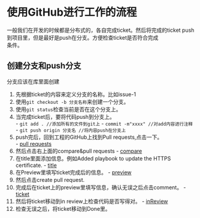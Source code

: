 # 使用GitHub进行工作的流程    
  一般我们在开发的时候都是分布式的，各自完成ticket。然后将完成的ticket push到项目里，但是最好是push在分支。方便检查ticket是否符合完成    
  条件。    

创建分支和push分支    
---------------------------------------
  分支应该在库里面创建    
  1. 先根据ticket的内容来定义分支的名称。比如issue-1    
  2. 使用`git checkout -b 分支名称`来创建一个分支。    
  3. 使用`git status`检查当前是否在这个分支上。 
  4. 当完成ticket后，要将代码push到分支上。    
    - `git add . //添加所有的文件到git上`
    - `commit -m"xxxx" //对add内容进行注释`
    - `git push origin 分支名 //将内容push在分支上`
  5. push完后，回到工程的GitHub上找到Pull requests,点击一下。    
    - [pull requests](images/Pull_Requests.jpeg)
  6. 然后点击右上面的compare&pull requests
    - [compare](images/compare_Pull_Request.jpeg)
  7. 在title里面添加信息。例如Added playbook to update the HTTPS certificate.
    - [title](images/Title_Message.jpeg)
  8. 在Preview里填写ticket完成后的信息。 
    - [preview](images/Preview.jpeg)
  9. 然后点击create pull request. 
  10. 完成后在ticket上的preview里填写信息，确认无误之后点击comment。
    - [ticket](images/Ticket_Preview.jpeg)    
  11. 然后将ticket移动到in review上检查代码是否写得对。
    - [inReview](images/In_Review.png)
  12. 检查无误之后，将ticket移动到Done里。